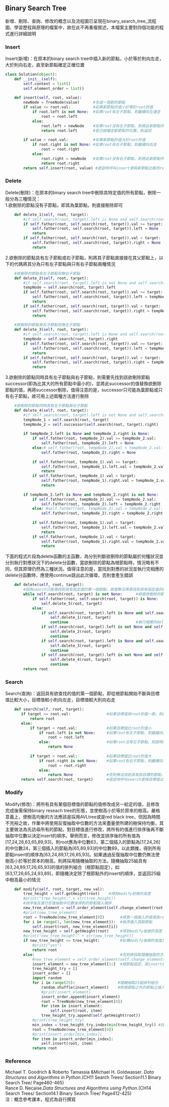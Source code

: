## Binary Search Tree
新增、刪除、查詢、修改的概念以及流程圖已呈現在binary_search_tree_流程圖、學習歷程與原理的檔案中，故在此不再重複敘述，本檔案主要對四個功能的程式進行詳細說明
### Insert
Insert(新增)：在原本的binary search tree中插入新的節點，小於等於則向左走，大於則向右走，直至新節點確定正確位置<br>
```Python
class Solution(object):    
    def __init__(self):
        self.content = list()
        self.element_order = list()    
        
    def insert(self, root, value):
        newNode = TreeNode(value)      #生成一個新的節點
        if value <= root.val:          #如果新節點的值小於等於root的值
            if root.left is not None:  #如果root有左子節點，則繼續向左邊走
                root = root.left            
            else:
                root.left = newNode    #如果root沒有左子節點，則將此新節點作為其左子節點
                return root.left       #若已經確定新節點的位置，則返回
        
        if value > root.val:           #如果新節點的值大於root的值
            if root.right is not None: #如果root有右子節點，則繼續向右走
                root = root.right
            else:
                root.right = newNode   #如果root沒有右子節點，則將此新節點作為其右子節點
                return root.right
        return self.insert(root, value) #遞迴地呼叫insert使與新節點比較的root不斷向左走或向右走，直至確定新節點的位置
 ```
### Delete
Delete(刪除)：在原本的binary search tree中刪除具特定值的所有節點，刪除一般分為三種情況：<br>
1.欲刪除的節點沒有子節點，即其為葉節點，則直接刪除即可<br>
```Python
    def delete_1(self, root, target):
        #if self.search(root, target).left is None and self.search(root, target).right is None:
        if self.father(root, self.search(root, target)).val >= target:  #若其父節點的值比該欲刪除的節點值大
            self.father(root, self.search(root, target)).left = None    #則將其父節點的左子節點指定為空
            return                                                      #刪除完則返回
        if self.father(root, self.search(root, target)).val < target:   #若其父節點的值比該欲刪除的節點值小
            self.father(root, self.search(root, target)).right = None   #則將其父節點的右子節點指定為空
            return    
```
2.欲刪除的節點具有左子節點或右子節點，則將其子節點直接接在其父節點上，以下的代碼將其分為只有左子節點與只有右子節點兩種情況<br>
```Python
    #欲刪除的節點有左子節點但無右子節點    
    def delete_2(self, root, target): 
        #if self.search(root, target).left is not None and self.search(root, target).right is None:
        tempNode = self.search(root, target).left                        #使用tempNode暫存欲刪除節點的左子節點
        if self.father(root, self.search(root, target)).val >= target:   #若其父節點的值比該欲刪除的節點值大
            self.father(root, self.search(root, target)).left = tempNode #則將其父節點的左子節點指定為該與刪除節點的左子節點
            return 
        if self.father(root, self.search(root, target)).val < target:    #若其父節點的值比該欲刪除的節點值小
            self.father(root, self.search(root, target)).right = tempNode#則將其父節點的右子節點指定為該欲刪除節點的左子節點
            return 
    
    #欲刪除的節點有右子節點但無左子節點   
    def delete_3(self, root, target):
        #if self.search(root, target).left is None and self.search(root, target).right is not None:
        tempNode = self.search(root, target).right                       #使用tempNode暫存欲刪除節點的右子節點
        if self.father(root, self.search(root, target)).val >= target:   #若其父節點的值比該欲刪除的節點值大        
            self.father(root, self.search(root, target)).left = tempNode #則將其父節點的左子節點指定為該欲刪除節點的右子節點
            return 
        if self.father(root, self.search(root, target)).val < target:    #若其父節點的值比該欲刪除的節點值小
            self.father(root, self.search(root, target)).right = tempNode#則將其父節點的右子節點指定為該欲刪除節點的右子節點
            return 
```
3.欲刪除的節點同時具有左子節點與右子節點，則需要先找到該欲刪除節點successor(即為比其大的所有節點中最小的)，並將此successor的值替換欲刪除節點的值，再將successor刪除，值得注意的是，successor只可能為葉節點或只有右子節點，故可用上述兩種方法進行刪除
```Python
    #欲刪除的節點同時具有左子節點與右子節點
    def delete_4(self, root, target):
        #if self.search(root, target).left is not None and self.search(root, target).right is not None:
        tempNode_1 = self.search(root, target)                           #使用tempNode_1暫存該欲刪除節點
        tempNode_2 = self.successor(self.search(root, target).right)     #使用tempNode_2暫存欲刪除節點的successor
               
        if tempNode_2.left is None and tempNode_2.right is None:         #若successor為葉節點
            if self.father(root, tempNode_2).val >= tempNode_2.val:      #刪除successor，即為delete_1之情形
                self.father(root, tempNode_2).left = None
            else:# self.father(root, tempNode_2).val < tempNode_2.val:
                self.father(root, tempNode_2).right = None
            
            if self.father(root, tempNode_1).val >= target:              #若其父節點的值比該欲刪除的節點大
                self.father(root, tempNode_1).left.val = tempNode_2.val  #則將其父節點的左子節點(其實即為該欲刪除的節點)的值賦值為successor的值
                return           
            if self.father(root, tempNode_1).val < target:               #若其父節點的值比該欲刪除的節點小
                self.father(root, tempNode_1).right.val = tempNode_2.val #則將其父節點的右子節點(其實即為該欲刪除的節點)的值賦值為successor的值
                return        
        
        if tempNode_2.left is None and tempNode_2.right is not None:     #若successor只有右子節點
            if self.father(root, tempNode_2).val >= tempNode_2.val:      #刪除successor, 即為delete_3之情形
                self.father(root, tempNode_2).left = tempNode_2.right
            else: #self.father(root, tempNode_2).val < tempNode_2.val:
                self.father(root, tempNode_2).right = tempNode_2.right 
            
            if self.father(root, tempNode_1).val > target:               #將succesor的值替代該欲刪除的節點的值，原理同上
                self.father(root, tempNode_1).left.val = tempNode_2.val
                return           
            if self.father(root, tempNode_1).val < target:
                self.father(root, tempNode_1).right.val = tempNode_2.val
                return 
```
下面的程式片段為delete函數的主函數，為分別判斷欲刪除的節點屬於何種狀況並分別執行對應狀況下的delete分函數，當欲刪除的節點為根節點時，情況略有不同，但其原理仍然為三種狀況。值得注意的是，當找到對應的狀況並執行完相應的delete分函數時，應使用continue跳出此次循環，否則會產生錯誤
```Python
    def delete(self, root, target):
        #因為search只能尋找到具有指定值的第一個節點，故當無法再尋找到具有指定值的節點時，刪除完畢
        while self.search(root, target) is not None:      #檢查欲刪除的節點是否為根節點     
            if self.father(root, self.search(root, target)) is None:
                self.delete_5(root, target)
            else:
                if self.search(root, target).left is None and self.search(root, target).right is None:
                    self.delete_1(root, target)
                    continue                              #執行相應的delete分函數後，跳出此次循環
                if self.search(root, target).left is not None and self.search(root, target).right is None:
                    self.delete_2(root, target)
                    continue
                if self.search(root, target).left is None and self.search(root, target).right is not None:
                    self.delete_3(root, target)
                    continue
                if self.search(root, target).left is not None and self.search(root, target).right is not None:
                    self.delete_4(root, target)
                    continue
        return root    
  ```
 
 ### Search
 Search(查詢)：返回具有欲查找的值的第一個節點，即從根節點開始不斷與目標值比較大小，目標值較小則向左走，目標值較大則向右走
 ```Python
     def search(self, root, target):       
        if target == root.val:                #如果目標值與root的值一致，則回傳root節點  
            return root
        else:
            if target < root.val:             #如果目標值比root的值小
                if root.left is not None:     #如果root有左子節點，則繼續向左走
                    root = root.left
                else:                         #如果root沒有左子節點，則說明無法找到具有該目標值的節點，故回傳None
                    return None
            
            if target > root.val:             #如果目標值比root的值大
                if root.right is not None:    #如果root有右子節點，則繼續向右走
                    root = root.right
                else:
                    return None               #否則無法找到具有該目標的節點，並回傳None      
        return self.search(root, target)      #遞迴地呼叫search使與目標值比較的root不斷向右或向左走，直至找到具有目標值的節點或回傳None
```

### Modify
Modify(修改)：將所有具有某個目標值的節點的值修改成另一給定的值，且修改完成後需保持binary reseach tree的形態，並使樹高小於等於原來的樹高。嚴格意義上，使樹高均衡的方法應該是採用AVLtree或是red black tree，但因為時間不充裕之故，作業中將使用反復抽取中位數的方法來盡量使所建的樹保持均衡，其主要做法為先訪尋所有的節點，對目標值進行修改，將所有的值進行排序後再不斷抽取中位數以決定insert的順序。舉例而言，修改並排序後的所有值為[17,24,26,63,65,89,93]，則root應為中位數63，第二個插入的節點為[17,24,26]的中位數24，第三個插入的節點為[65,89,93]的中位數89，以此類推，得到所有節點insert的順序為[63,24,89,17,26,65,93]。如果通過反復抽取中位數仍無法使樹高小於等於原本的樹高，則將採用隨機抽取的方法，隨機抽取25組具有[63,24,89,17,26,65,93]的值的排列組合（根節點固定），如[63,17,26,65,24,93,89]，即隨機決定除了根節點外的insert的順序，並返回25組中樹高最小的情況
```Python
    def modify(self, root, target, new_val):
        tree_height = self.getHeight(root)    #得到modify前樹的高度      
        #print("tree_height:" + str(tree_height))        
        #排序後且進行反復抽取中位數後得到的節點插入順序
        new_tree_element = self.order_element(self.change_element(root, target, new_val))
        #print(new_tree_element)
        root = TreeNode(new_tree_element[0])       #將第一個插入的值視為root        
        for i in range(1, len(new_tree_element)):  #依序插入其餘節點
            self.insert(root, new_tree_element[i])
        new_tree_height = self.getHeight(root)     #得到modify後樹的高度
        #print("new_tree_height:" + str(new_tree_height))        
        if new_tree_height <= tree_height:         #如果modify後樹的高度比modify前樹的高度小，返回新建的樹即可
            #print("yes")
            return root
        else:                                      #否則將採取隨機抽取的方法
            #new_tree_element = self.order_element(self.change_element(root, target, new_val))      
            insert_element = new_tree_element[1:]  #根節點固定，故insert順序只考慮根節點之外的值                
            tree_height_try = []            
            insert_order = []                 
            import random           
            for i in range(25):                   #隨機抽取25組排列組合     
                random.shuffle(insert_element)    #對根節點之外的節點之插入順序進行亂序
                #print(insert_element)                
                insert_order.append(insert_element)            
                root = TreeNode(new_tree_element[0]) 
                for item in insert_element:
                    self.insert(root, item)
                tree_height_try.append(self.getHeight(root))
            #print(tree_height_try)
            min_index = tree_height_try.index(min(tree_height_try)) #找出25組排列組合中樹高最小的狀況
            root = TreeNode(new_tree_element[0])
            #print(insert_order[min_index])
            for item in insert_order[min_index]:
                self.insert(root, item)
            return root    
```
### Reference
Michael T. Goodrich & Roberto Tamassia &Michael H. Goldwasser. *Data Structures and Algorithms in Python*.(CH11 Search Trees/ Section11.1 Binary Search Tree/ Page460-465)<br>
Rance D. Necaise.*Data Structures and Algorithms using Python*.(CH14 Search Trees/ Section14.1 Binary Search Tree/ Page412-425)<br>
注：概念參考課本，程式為自行撰寫
